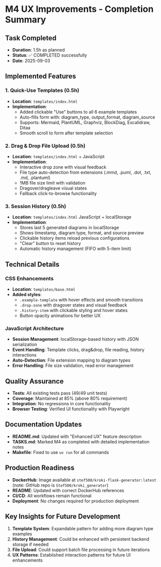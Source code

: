 # M4 UX Improvements - Completion Summary

## Task Completed
- **Duration**: 1.5h as planned
- **Status**: ✅ COMPLETED successfully
- **Date**: 2025-09-03

## Implemented Features

### 1. Quick-Use Templates (0.5h)
- **Location**: `templates/index.html`
- **Implementation**: 
  - Added clickable "Use" buttons to all 6 example templates
  - Auto-fills form with: diagram_type, output_format, diagram_source
  - Supports: Mermaid, PlantUML, Graphviz, BlockDiag, Excalidraw, Ditaa
  - Smooth scroll to form after template selection

### 2. Drag & Drop File Upload (0.5h)
- **Location**: `templates/index.html` + JavaScript
- **Implementation**:
  - Interactive drop zone with visual feedback
  - File type auto-detection from extensions (.mmd, .puml, .dot, .txt, .md, .plantuml)
  - 1MB file size limit with validation
  - Dragover/dragleave visual states
  - Fallback click-to-browse functionality

### 3. Session History (0.5h)
- **Location**: `templates/index.html` JavaScript + localStorage
- **Implementation**:
  - Stores last 5 generated diagrams in localStorage
  - Shows timestamp, diagram type, format, and source preview
  - Clickable history items reload previous configurations
  - "Clear" button to reset history
  - Automatic history management (FIFO with 5-item limit)

## Technical Details

### CSS Enhancements
- **Location**: `templates/base.html`
- **Added styles**:
  - `.example-template` with hover effects and smooth transitions
  - `.drop-zone` with dragover states and visual feedback
  - `.history-item` with clickable styling and hover states
  - Button opacity animations for better UX

### JavaScript Architecture
- **Session Management**: localStorage-based history with JSON serialization
- **Event Handling**: Template clicks, drag&drop, file reading, history interactions
- **Auto-Detection**: File extension mapping to diagram types
- **Error Handling**: File size validation, read error management

## Quality Assurance
- **Tests**: All existing tests pass (49/49 unit tests)
- **Coverage**: Maintained at 85% (above 80% requirement)
- **Integration**: No regressions in core functionality
- **Browser Testing**: Verified UI functionality with Playwright

## Documentation Updates
- **README.md**: Updated with "Enhanced UX" feature description
- **TASKS.md**: Marked M4 as completed with detailed implementation notes
- **Makefile**: Fixed to use `uv run` for all commands

## Production Readiness
- **DockerHub**: Image available at `stef500/kroki-flask-generator:latest` (note: GitHub repo is `Stef500/kroki_generator`)
- **README**: Updated with correct DockerHub references
- **CI/CD**: All workflows remain functional
- **Deployment**: No changes required for production deployment

## Key Insights for Future Development
1. **Template System**: Expandable pattern for adding more diagram type examples
2. **History Management**: Could be enhanced with persistent backend storage if needed
3. **File Upload**: Could support batch file processing in future iterations
4. **UX Patterns**: Established interaction patterns for future UI enhancements